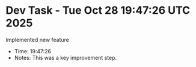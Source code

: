 # Dev Task - Tue Oct 28 19:47:26 UTC 2025
Implemented new feature
- Time: 19:47:26
- Notes: This was a key improvement step.
